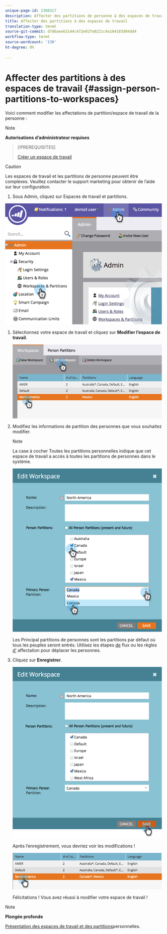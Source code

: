 ```yaml
---
unique-page-id: 2360317
description: Affecter des partitions de personne à des espaces de travail - Documents marketing - Documentation du produit
title: Affecter des partitions à des espaces de travail
translation-type: tm+mt
source-git-commit: d7d6aee63144c472e02fe0221c4a164183d04dd4
workflow-type: tm+mt
source-wordcount: '139'
ht-degree: 0%

---
```



# Affecter des partitions à des espaces de travail {#assign-person-partitions-to-workspaces}

Voici comment modifier les affectations de partition/espace de travail de la personne :

>[!NOTE]
>
>**Autorisations d’administrateur requises**

>[!PREREQUISITES]
>
>[Créer un espace de travail](create-a-new-workspace.md)

>[!CAUTION]
>
>Les espaces de travail et les partitions de personne peuvent être complexes. Veuillez contacter le support [](http://support.marketo.com/) marketing pour obtenir de l’aide sur leur configuration.

1. Sous Admin, cliquez sur Espaces de travail et partitions.

![](assets/image2014-9-17-11-3a13-3a24.png)

1. Sélectionnez votre espace de travail et cliquez sur **Modifier l’espace de travail**.

   ![](assets/two-3.png)

1. Modifiez les informations de partition des personnes que vous souhaitez modifier.

   >[!NOTE]
   >
   >La case à cocher Toutes les partitions personnelles indique que cet espace de travail a accès à toutes les partitions de personnes dans le système.

   ![](assets/three-3.png)

   Les Principal partitions de personnes sont les partitions par défaut où tous les peuples seront entrés. Utilisez les étapes [de](../../../product-docs/core-marketo-concepts/smart-campaigns/flow-actions/use-add-choice-in-a-flow-step.md) flux ou les règles [d’](assigning-person-partitions-with-assignment-rules.md) affectation pour déplacer les personnes.

1. Cliquez sur **Enregistrer**.

   ![](assets/four-3.png)

   Après l’enregistrement, vous devriez voir les modifications !

   ![](assets/image2014-9-17-11-3a14-3a53.png)

   Félicitations ! Vous avez réussi à modifier votre espace de travail !

>[!NOTE]
>
>**Plongée profonde**
>
>[Présentation des espaces de travail et des partitions](understanding-workspaces-and-person-partitions.md)personnelles.

